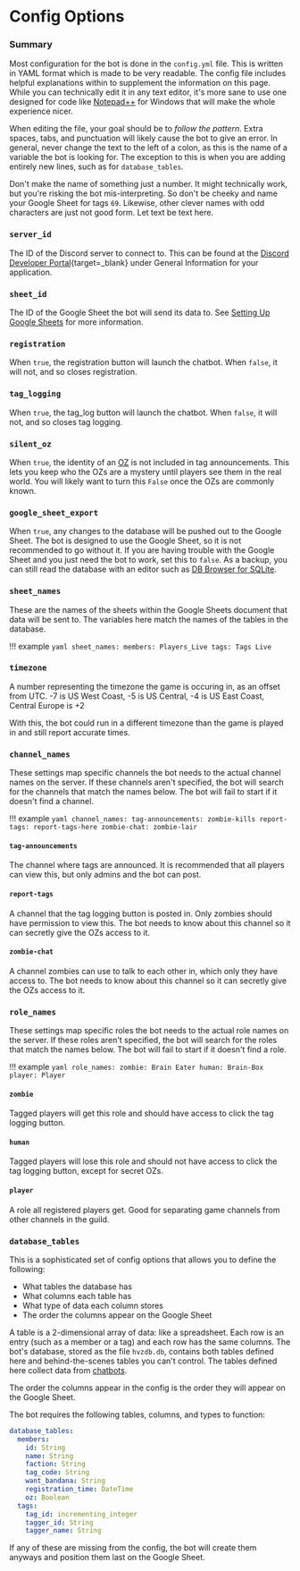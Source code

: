 # Config Options

### Summary

Most configuration for the bot is done in the `config.yml` file. This is written in YAML format which is made to be very readable. The config file includes helpful explanations within to supplement the information on this page. While you can technically edit it in any text editor, it's more sane to use one designed for code like [Notepad++](https://notepad-plus-plus.org/downloads/) for Windows that will make the whole experience nicer.

When editing the file, your goal should be to *follow the pattern*. Extra spaces, tabs, and punctuation will likely cause the bot to give an error. In general, never change the text to the left of a colon, as this is the name of a variable the bot is looking for. The exception to this is when you are adding entirely new lines, such as for `database_tables`. 

Don't make the name of something just a number. It might technically work, but you're risking the bot mis-interpreting. So don't be cheeky and name your Google Sheet for tags `69`. Likewise, other clever names with odd characters are just not good form. Let text be text here.

### `server_id`

The ID of the Discord server to connect to. This can be found at the [Discord Developer Portal](https://discord.com/developers/applications){target=_blank} under General Information for your application.

### `sheet_id`

The ID of the Google Sheet the bot will send its data to. See [Setting Up Google Sheets](../installation/#setting-up-google-sheets) for more information.

### `registration`

When `true`, the registration button will launch the chatbot. When `false`, it will not, and so closes registration.

### `tag_logging`

When `true`, the tag_log button will launch the chatbot. When `false`, it will not, and so closes tag logging.

### `silent_oz`

When `true`, the identity of an [OZ](../commands/#oz) is not included in tag announcements. This lets you keep who the OZs are a mystery until players see them in the real world. You will likely want to turn this `False` once the OZs are commonly known.

### `google_sheet_export`

When `true`, any changes to the database will be pushed out to the Google Sheet. The bot is designed to use the Google Sheet, so it is not recommended to go without it. If you are having trouble with the Google Sheet and you just need the bot to work, set this to `false`. As a backup, you can still read the database with an editor such as [DB Browser for SQLite](https://sqlitebrowser.org/).


### `sheet_names`

These are the names of the sheets within the Google Sheets document that data will be sent to. The variables here match the names of the tables in the database.

!!! example
    ``` yaml
    sheet_names:
    	members: Players_Live
    	tags: Tags Live
    ```

### `timezone`

A number representing the timezone the game is occuring in, as an offset from UTC. -7 is US West Coast, -5 is US Central, -4 is US East Coast, Central Europe is +2

With this, the bot could run in a different timezone than the game is played in and still report accurate times.

### `channel_names`

These settings map specific channels the bot needs to the actual channel names on the server. If these channels aren't specified, the bot will search for the channels that match the names below. The bot will fail to start if it doesn't find a channel.

!!! example
	``` yaml
	channel_names:
		tag-announcements: zombie-kills
		report-tags: report-tags-here
		zombie-chat: zombie-lair
	```

#### `tag-announcements` 
The channel where tags are announced. It is recommended that all players can view this, but only admins and the bot can post.
#### `report-tags` 
A channel that the tag logging button is posted in. Only zombies should have permission to view this. The bot needs to know about this channel so it can secretly give the OZs access to it.
#### `zombie-chat`
A channel zombies can use to talk to each other in, which only they have access to. The bot needs to know about this channel so it can secretly give the OZs access to it.


### `role_names`

These settings map specific roles the bot needs to the actual role names on the server. If these roles aren't specified, the bot will search for the roles that match the names below. The bot will fail to start if it doesn't find a role.

!!! example
	``` yaml
	role_names:
		zombie: Brain Eater
		human: Brain-Box
		player: Player
	```

#### `zombie` 
Tagged players will get this role and should have access to click the tag logging button.
#### `human` 
Tagged players will lose this role and should not have access to click the tag logging button, except for secret OZs.
#### `player`
A role all registered players get. Good for separating game channels from other channels in the guild. 


### `database_tables`

This is a sophisticated set of config options that allows you to define the following:

- What tables the database has
- What columns each table has
- What type of data each column stores
- The order the columns appear on the Google Sheet

A table is a 2-dimensional array of data: like a spreadsheet. Each row is an entry (such as a member or a tag) and each row has the same columns. The bot's database, stored as the file `hvzdb.db`, contains both tables defined here and behind-the-scenes tables you can't control. The tables defined here collect data from [chatbots](../running_the_game/#chatbots).

The order the columns appear in the config is the order they will appear on the Google Sheet.

The bot requires the following tables, columns, and types to function:

``` yaml
database_tables:
  members:
    id: String
    name: String
    faction: String
    tag_code: String
    want_bandana: String
    registration_time: DateTime
    oz: Boolean
  tags:
    tag_id: incrementing_integer
    tagger_id: String
    tagger_name: String
```

If any of these are missing from the config, the bot will create them anyways and position them last on the Google Sheet.